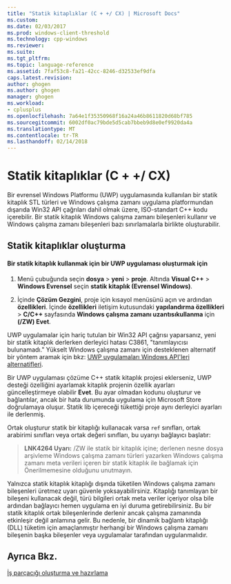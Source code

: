 ```yaml
---
title: "Statik kitaplıklar (C + +/ CX) | Microsoft Docs"
ms.custom: 
ms.date: 02/03/2017
ms.prod: windows-client-threshold
ms.technology: cpp-windows
ms.reviewer: 
ms.suite: 
ms.tgt_pltfrm: 
ms.topic: language-reference
ms.assetid: 7faf53c8-fa21-42cc-8246-d32533ef9dfa
caps.latest.revision: 
author: ghogen
ms.author: ghogen
manager: ghogen
ms.workload:
- cplusplus
ms.openlocfilehash: 7a64e1f35350968f16a24a46b8611820d68bf785
ms.sourcegitcommit: 6002df0ac79bde5d5cab7bbeb9d8e0ef9920da4a
ms.translationtype: MT
ms.contentlocale: tr-TR
ms.lasthandoff: 02/14/2018
---
```

# <a name="static-libraries-ccx"></a>Statik kitaplıklar (C + +/ CX)
Bir evrensel Windows Platformu (UWP) uygulamasında kullanılan bir statik kitaplık STL türleri ve Windows çalışma zamanı uygulama platformundan dışarıda Win32 API çağrıları dahil olmak üzere, ISO-standart C++ kodu içerebilir. Bir statik kitaplık Windows çalışma zamanı bileşenleri kullanır ve Windows çalışma zamanı bileşenleri bazı sınırlamalarla birlikte oluşturabilir.  
  
## <a name="creating-static-libraries"></a>Statik kitaplıklar oluşturma  
  
#### <a name="to-create-a-static-library-for-use-in-a-uwp-app"></a>Bir statik kitaplık kullanmak için bir UWP uygulaması oluşturmak için  
  
1.  Menü çubuğunda seçin **dosya** > **yeni** > **proje**. Altında **Visual C++** > **Windows Evrensel** seçin **statik kitaplık (Evrensel Windows)**.  
  
2.  İçinde **Çözüm Gezgini**, proje için kısayol menüsünü açın ve ardından **özellikleri**. İçinde **özellikleri** iletişim kutusundaki **yapılandırma özellikleri** > **C/C++** sayfasında **Windows çalışma zamanı uzantısıkullanma** için **(/ZW) Evet**.  
  
 UWP uygulamalar için hariç tutulan bir Win32 API çağrısı yaparsanız, yeni bir statik kitaplık derlerken derleyici hatası C3861, "tanımlayıcısı bulunamadı." Yükselt Windows çalışma zamanı için desteklenen alternatif bir yöntem aramak için bkz: [UWP uygulamaları Windows API'leri alternatifleri](/uwp/win32-and-com/alternatives-to-windows-apis-uwp).  
  
 Bir UWP uygulaması çözüme C++ statik kitaplık projesi eklerseniz, UWP desteği özelliğini ayarlamak kitaplık projenin özellik ayarları güncelleştirmeye olabilir **Evet**. Bu ayar olmadan kodunu oluşturur ve bağlantılar, ancak bir hata durumunda uygulama için Microsoft Store doğrulamaya oluşur. Statik lib içereceği tükettiği proje aynı derleyici ayarları ile derlenmiş.  
  
 Ortak oluşturur statik bir kitaplığı kullanacak varsa `ref` sınıfları, ortak arabirimi sınıfları veya ortak değeri sınıfları, bu uyarıyı bağlayıcı başlatır:  
  
> **LNK4264 Uyarı:** /ZW ile statik bir kitaplık içine; derlenen nesne dosya arşivleme Windows çalışma zamanı türleri yazarken Windows çalışma zamanı meta verileri içeren bir statik kitaplık ile bağlamak için Önerilmemesine olduğunu unutmayın.  
  
 Yalnızca statik kitaplık kitaplığı dışında tüketilen Windows çalışma zamanı bileşenleri üretmez uyarı güvenle yoksayabilirsiniz. Kitaplığı tanımlayan bir bileşeni kullanacak değil, türü bilgileri ortak meta veriler içeriyor olsa bile ardından bağlayıcı hemen uygulama en iyi duruma getirebilirsiniz. Bu bir statik kitaplık ortak bileşenlerinde derlenir ancak çalışma zamanında etkinleşir değil anlamına gelir. Bu nedenle, bir dinamik bağlantı kitaplığı (DLL) tüketim için amaçlanmıştır herhangi bir Windows çalışma zamanı bileşenin başka bileşenler veya uygulamalar tarafından uygulanmalıdır.  
  
## <a name="see-also"></a>Ayrıca Bkz.  
 [İş parçacığı oluşturma ve hazırlama](../cppcx/threading-and-marshaling-c-cx.md)